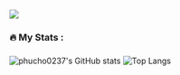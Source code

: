###

<div>
  <img src="https://visitor-badge.laobi.icu/badge?page_id=phucho0237.phucho0237&format=true"  />
</div>

###

<h3 align="left">🔥   My Stats :</h3>

###

![phucho0237's GitHub stats](https://github-readme-stats-three-omega-71.vercel.app/api?username=phucho0237&show_icons=true&theme=dracula)
![Top Langs](https://github-readme-stats-three-omega-71.vercel.app/api/top-langs/?username=phucho0237&layout=compact&theme=dracula)
